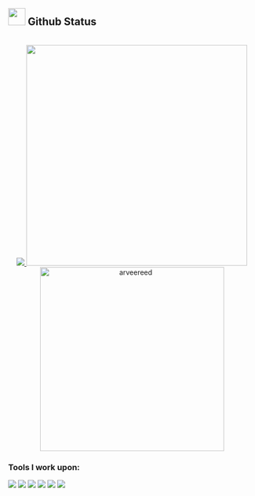 ## <img src="https://media.giphy.com/media/iY8CRBdQXODJSCERIr/giphy.gif" width="35"><b> Github Status </b>
<br>
<div align="center">
   <a href="https://github.com/arveereed/">
     <img src="https://streak-stats.demolab.com?user=arveereed&theme=buefy-dark&background=0%2C000000%2C130F40">
     <img src="https://github-readme-stats.vercel.app/api?username=arveereed&include_all_commits=true&count_private=true&show_icons=true&line_height=20&title_color=7A7ADB&icon_color=2234AE&text_color=D3D3D3&bg_color=0,000000,130F40" width="450"/>
     <img src="https://github-readme-stats.vercel.app/api/top-langs?username=arveereed&show_icons=true&locale=en&layout=compact&line_height=20&title_color=7A7ADB&icon_color=2234AE&text_color=D3D3D3&bg_color=0,000000,130F40" width="375"  alt="arveereed"/>
   </a>
</div>

### Tools I work upon:

<img src="https://img.shields.io/badge/html5-%23E34F26.svg?style=for-the-badge&logo=html5&logoColor=white">   <img src="https://img.shields.io/badge/css3%20-%2314354C.svg?&style=for-the-badge&logo=css3&logoColor=white">   <img src="https://img.shields.io/badge/javascript%20-%23323330.svg?&style=for-the-badge&logo=javascript&logoColor=%23F7DF1E">  <img src="https://img.shields.io/badge/react-%2320232a.svg?style=for-the-badge&logo=react&logoColor=%2361DAFB"> <img src="https://img.shields.io/badge/Java-ED8B00?style=for-the-badge&logo=openjdk&logoColor=white"> <img src="[https://img.shields.io/badge/Java-ED8B00?style=for-the-badge&logo=openjdk&logoColor=white](https://img.shields.io/badge/PHP-777BB4?style=for-the-badge&logo=php&logoColor=white)https://img.shields.io/badge/PHP-777BB4?style=for-the-badge&logo=php&logoColor=white">




